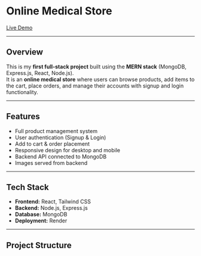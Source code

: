# Online Medical Store

[Live Demo](https://online-medical-store-frontend.onrender.com)

---

## Overview

This is my **first full-stack project** built using the **MERN stack** (MongoDB, Express.js, React, Node.js).  
It is an **online medical store** where users can browse products, add items to the cart, place orders, and manage their accounts with signup and login functionality.  

---

## Features

- Full product management system  
- User authentication (Signup & Login)  
- Add to cart & order placement  
- Responsive design for desktop and mobile  
- Backend API connected to MongoDB  
- Images served from backend  

---

## Tech Stack

- **Frontend:** React, Tailwind CSS  
- **Backend:** Node.js, Express.js  
- **Database:** MongoDB  
- **Deployment:** Render  

---

## Project Structure

